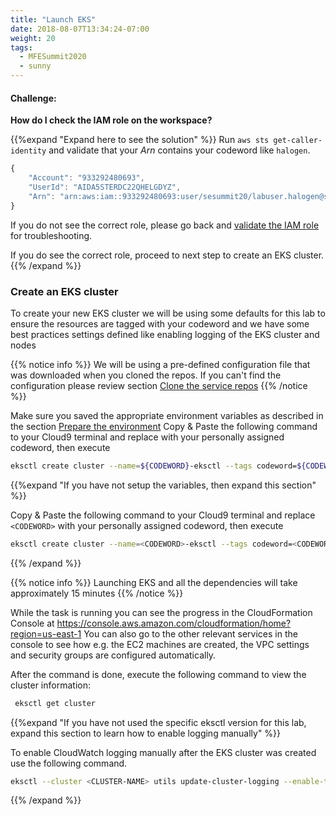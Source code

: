 ```yaml
---
title: "Launch EKS"
date: 2018-08-07T13:34:24-07:00
weight: 20
tags:
  - MFESummit2020
  - sunny
---
```



#### Challenge:
**How do I check the IAM role on the workspace?**

{{%expand "Expand here to see the solution" %}}
Run `aws sts get-caller-identity` and validate that your _Arn_ contains your codeword like `halogen`.

```javascript
{
    "Account": "933292480693", 
    "UserId": "AIDA5STERDC22QHELGDYZ", 
    "Arn": "arn:aws:iam::933292480693:user/sesummit20/labuser.halogen@sesummit20.net"
}
```

If you do not see the correct role, please go back and [validate the IAM role](/020_prerequisites/workspaceiam/#validate-the-iam-role) for troubleshooting.

If you do see the correct role, proceed to next step to create an EKS cluster.
{{% /expand %}}

### Create an EKS cluster

To create your new EKS cluster we will be using some defaults for this lab to ensure the resources are tagged with your codeword and we have some best practices settings defined like enabling logging of the EKS cluster and nodes 

{{% notice info %}}
We will be using a pre-defined configuration file that was downloaded when you cloned the repos. If you can't find the configuration please review section [Clone the service repos](/020_prerequisites/clone)
{{% /notice %}}

Make sure you saved the appropriate environment variables as described in the section [Prepare the environment](/020_prerequisites/environment) 
Copy & Paste the following command to your Cloud9 terminal and replace <CODEWORD> with your personally assigned codeword, then execute
```bash
eksctl create cluster --name=${CODEWORD}-eksctl --tags codeword=${CODEWORD} --nodes=3 --node-type=t3a.medium --managed --alb-ingress-access --region=${EKS_REGION}
```

{{%expand "If you have not setup the variables, then expand this section" %}}

Copy & Paste the following command to your Cloud9 terminal and replace `<CODEWORD>` with your personally assigned codeword, then execute

```bash
eksctl create cluster --name=<CODEWORD>-eksctl --tags codeword=<CODEWORD> --nodes=3 --node-type=t3a.medium --managed --alb-ingress-access --region=${EKS_REGION}
```

{{% /expand %}}

{{% notice info %}}
Launching EKS and all the dependencies will take approximately 15 minutes
{{% /notice %}}


While the task is running you can see the progress in the CloudFormation Console at https://console.aws.amazon.com/cloudformation/home?region=us-east-1
You can also go to the other relevant services in the console to see how e.g. the EC2 machines are created, the VPC settings and security groups are configured automatically.

After the command is done, execute the following command to view the cluster information:
```bash
 eksctl get cluster
```

{{%expand "If you have not used the specific eksctl version for this lab, expand this section to learn how to enable logging manually" %}}

To enable CloudWatch logging manually after the EKS cluster was created use the following command.
 ```bash
eksctl --cluster <CLUSTER-NAME> utils update-cluster-logging --enable-types all --approve
```
{{% /expand %}}

